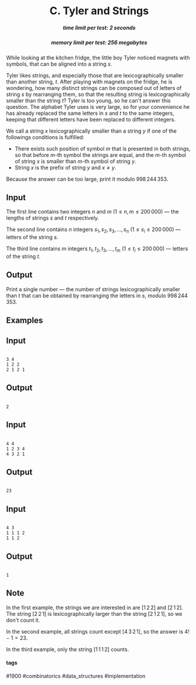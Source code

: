 <h1 style='text-align: center;'> C. Tyler and Strings</h1>

<h5 style='text-align: center;'>time limit per test: 2 seconds</h5>
<h5 style='text-align: center;'>memory limit per test: 256 megabytes</h5>

While looking at the kitchen fridge, the little boy Tyler noticed magnets with symbols, that can be aligned into a string $s$.

Tyler likes strings, and especially those that are lexicographically smaller than another string, $t$. After playing with magnets on the fridge, he is wondering, how many distinct strings can be composed out of letters of string $s$ by rearranging them, so that the resulting string is lexicographically smaller than the string $t$? Tyler is too young, so he can't answer this question. The alphabet Tyler uses is very large, so for your convenience he has already replaced the same letters in $s$ and $t$ to the same integers, keeping that different letters have been replaced to different integers.

We call a string $x$ lexicographically smaller than a string $y$ if one of the followings conditions is fulfilled: 

* There exists such position of symbol $m$ that is presented in both strings, so that before $m$-th symbol the strings are equal, and the $m$-th symbol of string $x$ is smaller than $m$-th symbol of string $y$.
* String $x$ is the prefix of string $y$ and $x \neq y$.

Because the answer can be too large, print it modulo $998\,244\,353$.

## Input

The first line contains two integers $n$ and $m$ ($1 \le n, m \le 200\,000$) — the lengths of strings $s$ and $t$ respectively.

The second line contains $n$ integers $s_1, s_2, s_3, \ldots, s_n$ ($1 \le s_i \le 200\,000$) — letters of the string $s$.

The third line contains $m$ integers $t_1, t_2, t_3, \ldots, t_m$ ($1 \le t_i \le 200\,000$) — letters of the string $t$.

## Output

Print a single number — the number of strings lexicographically smaller than $t$ that can be obtained by rearranging the letters in $s$, modulo $998\,244\,353$.

## Examples

## Input


```

3 4
1 2 2
2 1 2 1

```
## Output


```

2

```
## Input


```

4 4
1 2 3 4
4 3 2 1

```
## Output


```

23

```
## Input


```

4 3
1 1 1 2
1 1 2

```
## Output


```

1

```
## Note

In the first example, the strings we are interested in are $[1\, 2\, 2]$ and $[2\, 1\, 2]$. The string $[2\, 2\, 1]$ is lexicographically larger than the string $[2\, 1\, 2\, 1]$, so we don't count it.

In the second example, all strings count except $[4\, 3\, 2\, 1]$, so the answer is $4! - 1 = 23$.

In the third example, only the string $[1\, 1\, 1\, 2]$ counts.



#### tags 

#1900 #combinatorics #data_structures #implementation 